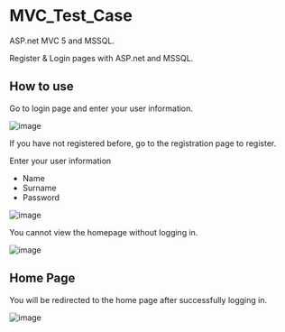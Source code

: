 # MVC_Test_Case
ASP.net MVC 5 and MSSQL.

Register & Login pages with ASP.net and MSSQL.

## How to use

Go to login page and enter your user information.

![image](https://user-images.githubusercontent.com/48105864/134769066-2f6c00b3-8a80-4f71-bb0a-43a9ba4f7be5.png)

If you have not registered before, go to the registration page to register.

Enter your user information
- Name
- Surname
- Password

![image](https://user-images.githubusercontent.com/48105864/134769724-060857b5-11f2-498d-80e6-c64a821aad1f.png)

You cannot view the homepage without logging in.

![image](https://user-images.githubusercontent.com/48105864/134769031-866a9dd6-f317-4815-9f56-36f0ce44e3f3.png)

## Home Page

You will be redirected to the home page after successfully logging in. 

![image](https://user-images.githubusercontent.com/48105864/134769279-f23dc658-9b57-4fd2-a6d0-1af7766b87a7.png)
